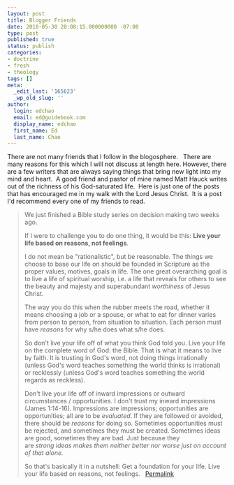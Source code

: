 ```yaml
---
layout: post
title: Blogger Friends
date: 2010-05-30 20:08:15.000000000 -07:00
type: post
published: true
status: publish
categories:
- doctrine
- fresh
- theology
tags: []
meta:
  _edit_last: '165623'
  _wp_old_slug: ''
author:
  login: edchao
  email: ed@guidebook.com
  display_name: edchao
  first_name: Ed
  last_name: Chao
---
```

<p>There are not many friends that I follow in the blogosphere.   There are many reasons for this which I will not discuss at length here. However, there are a few writers that are always saying things that bring new light into my mind and heart.  A good friend and pastor of mine named Matt Hauck writes out of the richness of his God-saturated life.  Here is just one of the posts that has encouraged me in my walk with the Lord Jesus Christ.  It is a post I'd recommend every one of my friends to read.</p>
<blockquote><p>We just finished a Bible study series on decision making two weeks ago.</p>
<p>If I were to challenge you to do one thing, it would be this: <strong>Live your life based on reasons, not feelings</strong>.</p>
<p>I do not mean be "rationalistic", but be reasonable. The things we choose to base our life on should be founded in Scripture as the proper values, motives, goals in life. The one great overarching goal is to live a life of spiritual worship, i.e. a life that reveals for others to see the beauty and majesty and superabundant <em>worthiness</em> of Jesus Christ.</p>
<p>The way you do this when the rubber meets the road, whether it means choosing a job or a spouse, or what to eat for dinner varies from person to person, from situation to situation. Each person must have <em>reasons</em> for why s/he does what s/he does.</p>
<p>So don't live your life off of what you think God told you. Live your life on the complete word of God: the Bible. That is what it means to live by faith. It is trusting in God's word, not doing things irrationally (unless God's word teaches something the world thinks is irrational) or recklessly (unless God's word teaches something the world regards as reckless).</p>
<p>Don't live your life off of inward impressions or outward circumstances / opportunities. I don't trust my inward impressions (James 1:14-16). Impressions are impressions; opportunities are opportunities; all are to be <em>evaluated</em>. If they are followed or avoided, there should be <em>reasons</em> for doing so. Sometimes opportunities must be rejected, and sometimes they must be created. Sometimes ideas are good, sometimes they are bad. Just because they are <em>strong ideas makes them neither better nor worse just on account of that alone. </em></p>
<p>So that's basically it in a nutshell: Get a foundation for your life. Live your life based on reasons, not feelings.   <a href="http://matthauck.typepad.com/blog/2010/04/reasons-a-foundation-for-life.html">Permalink</a></p></blockquote>
